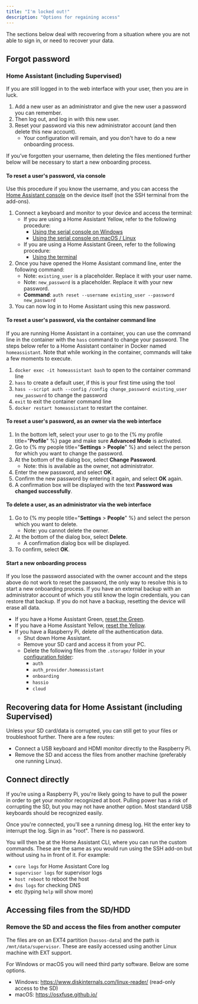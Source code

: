 ```yaml
---
title: "I'm locked out!"
description: "Options for regaining access"
---
```


The sections below deal with recovering from a situation where you are not able to sign in,
or need to recover your data.

## Forgot password

### Home Assistant (including Supervised)

If you are still logged in to the web interface with your user, then you are in luck.

1. Add a new user as an administrator and give the new user a password you can remember.
2. Then log out, and log in with this new user.
3. Reset your password via this new administrator account (and then delete this new account).
   - Your configuration will remain, and you don't have to do a new onboarding process.

If you’ve forgotten your username, then deleting the files mentioned further below will be necessary to start a new onboarding process.

#### To reset a user's password, via console

Use this procedure if you know the username, and you can access the [Home Assistant console](/hassio/commandline/) on the device itself (not the SSH terminal from the add-ons). 

1. Connect a keyboard and monitor to your device and access the terminal:
   - If you are using a Home Assistant Yellow, refer to the following procedure:
     - [Using the serial console on Windows](https://yellow.home-assistant.io/guides/use-serial-console-windows/)
     - [Using the serial console on macOS / Linux](https://yellow.home-assistant.io/guides/use-serial-console-linux-macos/)
   - If you are using a Home Assistant Green, refer to the following procedure:
     - [Using the terminal](https://green.home-assistant.io/guides/use-terminal/)
2. Once you have opened the Home Assistant command line, enter the following command:
   - Note: `existing_user` is a placeholder. Replace it with your user name.
   - Note: `new_password` is a placeholder. Replace it with your new password.
   - **Command**: `auth reset --username existing_user --password new_password`
3. You can now log in to Home Assistant using this new password.

#### To reset a user's password, via the container command line

If you are running Home Assistant in a container, you can use the command line in the container with the `hass` command to change your password. The steps below refer to a Home Assistant container in Docker named `homeassistant`. Note that while working in the container, commands will take a few moments to execute.
  
1. `docker exec -it homeassistant bash` to open to the container command line
2. `hass` to create a default user, if this is your first time using the tool
3. `hass --script auth --config /config change_password existing_user new_password` to change the password
4. `exit` to exit the container command line
5. `docker restart homeassistant` to restart the container.

#### To reset a user's password, as an owner via the web interface

1. In the bottom left, select your user to go to the {% my profile title="**Profile**" %} page and make sure **Advanced Mode** is activated.
2. Go to {% my people title="**Settings** > **People**" %} and select the person for which you want to change the password.
3. At the bottom of the dialog box, select **Change Password**.
   - Note: this is available as the owner, not administrator.
4. Enter the new password, and select **OK**.
5. Confirm the new password by entering it again, and select **OK** again.
6. A confirmation box will be displayed with the text **Password was changed successfully**.

#### To delete a user, as an administrator via the web interface

1. Go to {% my people title="**Settings** > **People**" %} and select the person which you want to delete.
   - Note: you cannot delete the owner.
2. At the bottom of the dialog box, select **Delete**.
   - A confirmation dialog box will be displayed.
3. To confirm, select **OK**.

#### Start a new onboarding process

If you lose the password associated with the owner account and the steps above do not work to reset the password, the only way to resolve this is to start a new onboarding process. If you have an external backup with an administrator account of which you still know the login credentials, you can restore that backup. If you do not have a backup, resetting the device will erase all data.

- If you have a Home Assistant Green, [reset the Green](https://green.home-assistant.io/guides/reset/).
- If you have a Home Assistant Yellow, [reset the Yellow](https://yellow.home-assistant.io/guides/factory-reset/).
- If you have a Raspberry Pi, delete *all* the authentication data.
  - Shut down Home Assistant.
  - Remove your SD card and access it from your PC.
  - Delete the following files from the `.storage/` folder in your [configuration folder](/docs/configuration/):
    - `auth`
    - `auth_provider.homeassistant`
    - `onboarding`
    - `hassio`
    - `cloud`

## Recovering data for Home Assistant (including Supervised)

Unless your SD card/data is corrupted, you can still get to your files or troubleshoot further.
There are a few routes:

- Connect a USB keyboard and HDMI monitor directly to the Raspberry Pi.
- Remove the SD and access the files from another machine (preferably one running Linux).

## Connect directly

If you’re using a Raspberry Pi, you're likely going to have to pull the power in order to get your monitor recognized at boot. Pulling power has a risk of corrupting the SD, but you may not have another option. Most standard USB keyboards should be recognized easily.

Once you're connected, you'll see a running dmesg log. Hit the enter key to interrupt the log.
Sign in as "root". There is no password.

You will then be at the Home Assistant CLI, where you can run the custom commands. These are the same as you would run using the SSH add-on but without using `ha` in front of it. For example:

- `core logs` for Home Assistant Core log
- `supervisor logs` for supervisor logs
- `host reboot` to reboot the host
- `dns logs` for checking DNS
- etc (typing `help` will show more)

## Accessing files from the SD/HDD

### Remove the SD and access the files from another computer

The files are on an EXT4 partition (`hassos-data`) and the path is `/mnt/data/supervisor`.
These are easily accessed using another Linux machine with EXT support.

For Windows or macOS you will need third party software. Below are some options.

- Windows: <https://www.diskinternals.com/linux-reader/> (read-only access to the SD)
- macOS: <https://osxfuse.github.io/>
